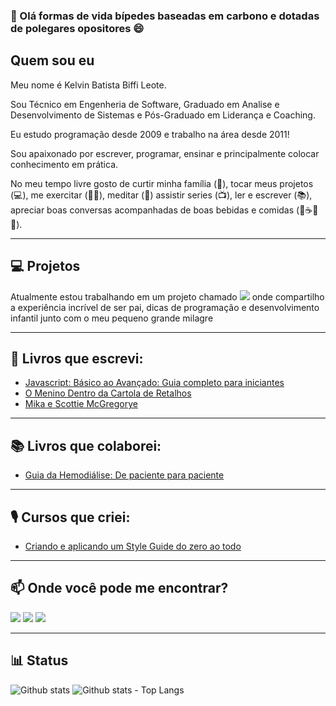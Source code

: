 ### 👋 Olá formas de vida bípedes baseadas em carbono e dotadas de polegares opositores 😄
## Quem sou eu

Meu nome é Kelvin Batista Biffi Leote.

Sou Técnico em Engenheria de Software, Graduado em Analise e Desenvolvimento de Sistemas e Pós-Graduado em Liderança e Coaching.

Eu estudo programação desde 2009 e trabalho na área desde 2011!

Sou apaixonado por escrever, programar, ensinar e principalmente colocar conhecimento em prática.

No meu tempo livre gosto de curtir minha família (:sparkling_heart:), tocar meus projetos (:computer:), me exercitar (:weight_lifting_man:), meditar (:lotus_position:) assistir series (📺), ler e escrever (📚), apreciar boas conversas acompanhadas de boas bebidas e comidas (:cheese::coffee::wine_glass:🍺).

------
## 💻 Projetos

Atualmente estou trabalhando em um projeto chamado [<img src="https://img.shields.io/badge/-Papai_Desenvolvedor-d93383?style=flat-square&labelColor=d93383&logo=instagram&logoColor=white">](https://www.instagram.com/papai.dev/) onde compartilho a experiência incrível de ser pai, dicas de programação e desenvolvimento infantil junto com o meu pequeno grande milagre

------

## 📝 Livros que escrevi:

- [Javascript: Básico ao Avançado: Guia completo para iniciantes](https://amzn.to/3jpQkw6)
- [O Menino Dentro da Cartola de Retalhos](https://amzn.to/2HR6FfC)
- [Mika e Scottie McGregorye](https://amzn.to/2Grb9ZM)

------

## 📚 Livros que colaborei:

- [Guia da Hemodiálise: De paciente para paciente](https://amzn.to/33kOirD)

------

## 🎙️ Cursos que criei:

- [Criando e aplicando um Style Guide do zero ao todo](https://www.udemy.com/course/criando-e-aplicando-um-style-guide-do-zero-ao-todo/)

------

## 📫 Onde você pode me encontrar?

[<img src="https://img.shields.io/badge/LinkedIn-blue?logo=linkedin">](https://www.linkedin.com/in/kelvinbiffi/)
[<img src="https://img.shields.io/badge/Gmail-red?logo=Gmail&logoColor=white">](mailto:kelvinbiffi.developer@gmail.com)
[<img src="https://img.shields.io/badge/-Instagram-d93383?style=flat-square&labelColor=d93383&logo=instagram&logoColor=white">](https://www.instagram.com/papai.dev/)

------

## 📊 Status

![Github stats](https://github-readme-stats.vercel.app/api?username=kelvinbiffi&hide_title=true&show_icons=true&count_private=true&line_height=21)
![Github stats - Top Langs](https://github-readme-stats.vercel.app/api/top-langs/?username=kelvinbiffi&hide_title=true&layout=compact&hide=jupyter%20notebook)

